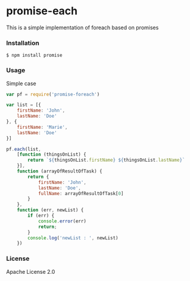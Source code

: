 # promise-each
This is a simple implementation of foreach based on promises

### Installation
`$ npm install promise`

### Usage
Simple case
```javascript
var pf = require('promise-foreach')

var list = [{
    firstName: 'John',
    lastName: 'Doe'
}, {
    firstName: 'Marie',
    lastName: 'Doe'
}]

pf.each(list,
    [function (thingsOnList) {
        return `${thingsOnList.firstName} ${thingsOnList.lastName}`
    }],
    function (arrayOfResultOfTask) {
        return {
            firstName: 'John',
            lastName: 'Doe',
            fullName: arrayOfResultOfTask[0]
        }
    },
    function (err, newList) {
        if (err) {
            console.error(err)
            return;
        }
        console.log('newList : ', newList)
    })
```

### License
Apache License 2.0
